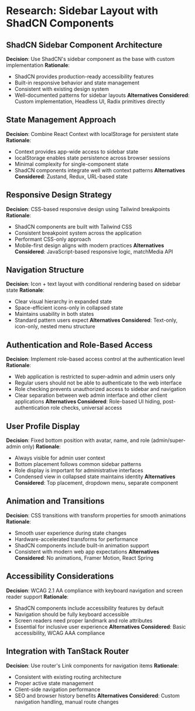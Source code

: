 # Research: Sidebar Layout with ShadCN Components

## ShadCN Sidebar Component Architecture

**Decision**: Use ShadCN's sidebar component as the base with custom implementation
**Rationale**: 
- ShadCN provides production-ready accessibility features
- Built-in responsive behavior and state management
- Consistent with existing design system
- Well-documented patterns for sidebar layouts
**Alternatives Considered**: Custom implementation, Headless UI, Radix primitives directly

## State Management Approach

**Decision**: Combine React Context with localStorage for persistent state
**Rationale**: 
- Context provides app-wide access to sidebar state
- localStorage enables state persistence across browser sessions
- Minimal complexity for single-component state
- ShadCN components integrate well with context patterns
**Alternatives Considered**: Zustand, Redux, URL-based state

## Responsive Design Strategy

**Decision**: CSS-based responsive design using Tailwind breakpoints
**Rationale**: 
- ShadCN components are built with Tailwind CSS
- Consistent breakpoint system across the application
- Performant CSS-only approach
- Mobile-first design aligns with modern practices
**Alternatives Considered**: JavaScript-based responsive logic, matchMedia API

## Navigation Structure

**Decision**: Icon + text layout with conditional rendering based on sidebar state
**Rationale**: 
- Clear visual hierarchy in expanded state
- Space-efficient icons-only in collapsed state
- Maintains usability in both states
- Standard pattern users expect
**Alternatives Considered**: Text-only, icon-only, nested menu structure

## Authentication and Role-Based Access

**Decision**: Implement role-based access control at the authentication level
**Rationale**: 
- Web application is restricted to super-admin and admin users only
- Regular users should not be able to authenticate to the web interface
- Role checking prevents unauthorized access to sidebar and navigation
- Clear separation between web admin interface and other client applications
**Alternatives Considered**: Role-based UI hiding, post-authentication role checks, universal access

## User Profile Display

**Decision**: Fixed bottom position with avatar, name, and role (admin/super-admin only)
**Rationale**: 
- Always visible for admin user context
- Bottom placement follows common sidebar patterns
- Role display is important for administrative interfaces
- Condensed view in collapsed state maintains identity
**Alternatives Considered**: Top placement, dropdown menu, separate component

## Animation and Transitions

**Decision**: CSS transitions with transform properties for smooth animations
**Rationale**: 
- Smooth user experience during state changes
- Hardware-accelerated transforms for performance
- ShadCN components include built-in animation support
- Consistent with modern web app expectations
**Alternatives Considered**: No animations, Framer Motion, React Spring

## Accessibility Considerations

**Decision**: WCAG 2.1 AA compliance with keyboard navigation and screen reader support
**Rationale**: 
- ShadCN components include accessibility features by default
- Navigation should be fully keyboard accessible
- Screen readers need proper landmark and role attributes
- Essential for inclusive user experience
**Alternatives Considered**: Basic accessibility, WCAG AAA compliance

## Integration with TanStack Router

**Decision**: Use router's Link components for navigation items
**Rationale**: 
- Consistent with existing routing architecture
- Proper active state management
- Client-side navigation performance
- SEO and browser history benefits
**Alternatives Considered**: Custom navigation handling, manual route changes